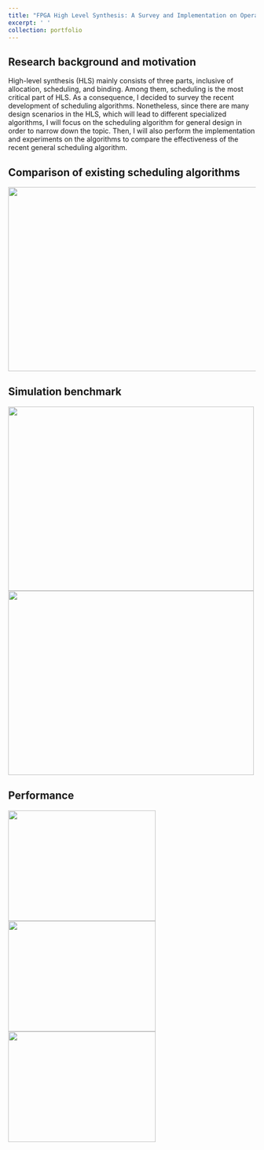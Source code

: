 ```yaml
---
title: "FPGA High Level Synthesis: A Survey and Implementation on Operation Scheduling Algorithms"
excerpt: ' '
collection: portfolio
---
```

## Research background and motivation

High-level synthesis (HLS) mainly consists of three parts, inclusive of allocation, scheduling, and binding. Among them, scheduling is the most critical part of HLS. As a consequence, I decided to survey the recent development of scheduling algorithms. Nonetheless, since there are many design scenarios in the HLS, which will lead to different specialized algorithms, I will focus on the scheduling algorithm for general design in order to narrow down the topic. Then, I will also perform the implementation and experiments on the algorithms to compare the effectiveness of the recent general scheduling algorithm. 

## Comparison of existing scheduling algorithms

<img src="http://SendurLanter.github.io/files/Comparison.png" width="800" height="375">

## Simulation benchmark

<img src="http://SendurLanter.github.io/files/cosine2.png" width="500" height="375">

<img src="http://SendurLanter.github.io/files/invert.png" width="500" height="375">

## Performance

<img src="http://SendurLanter.github.io/files/Resource_mul.jpg" width="300" height="225">
<img src="http://SendurLanter.github.io/files/milti_mat.jpg" width="300" height="225">
<img src="http://SendurLanter.github.io/files/Runtime_inv.jpg" width="300" height="225">